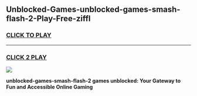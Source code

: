 
## Unblocked-Games-unblocked-games-smash-flash-2-Play-Free-ziffl
<h3>
<a href="https://premium76.site?title=unblocked-games-smash-flash-2&ref=09A">CLICK TO PLAY</a></h3>
<hr>

<h3>
<a href="https://premium76.site?title=unblocked-games-smash-flash-2&ref=09A">CLICK 2 PLAY</a>
  
</h3>

<a href="https://premium76.site?title=unblocked-games-smash-flash-2&ref=09A"><img src="https://clearcache.store/games.png"></a>


**unblocked-games-smash-flash-2 games unblocked: Your Gateway to Fun and Accessible Online Gaming**
